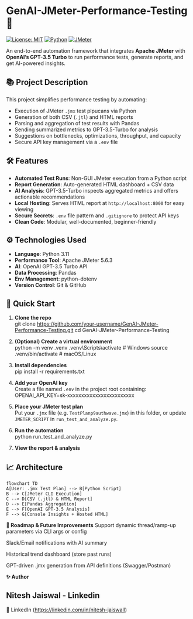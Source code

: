 # GenAI-JMeter-Performance-Testing 🚀

[![License: MIT](https://img.shields.io/badge/License-MIT-blue.svg)](LICENSE) [![Python](https://img.shields.io/badge/Python-3.11-green.svg)](https://www.python.org/) [![JMeter](https://img.shields.io/badge/JMeter-5.6.3-orange.svg)](https://jmeter.apache.org/)

An end-to-end automation framework that integrates **Apache JMeter** with **OpenAI’s GPT-3.5 Turbo** to run performance tests, generate reports, and get AI-powered insights.

## 📚 Project Description

This project simplifies performance testing by automating:

- Execution of JMeter `.jmx` test plpucans via Python
- Generation of both CSV (`.jtl`) and HTML reports
- Parsing and aggregation of test results with Pandas
- Sending summarized metrics to GPT-3.5-Turbo for analysis
- Suggestions on bottlenecks, optimizations, throughput, and capacity
- Secure API key management via a `.env` file

## 🛠 Features

- **Automated Test Runs**: Non-GUI JMeter execution from a Python script
- **Report Generation**: Auto-generated HTML dashboard + CSV data
- **AI Analysis**: GPT-3.5-Turbo inspects aggregated metrics and offers actionable recommendations
- **Local Hosting**: Serves HTML report at `http://localhost:8000` for easy viewing
- **Secure Secrets**: `.env` file pattern and `.gitignore` to protect API keys
- **Clean Code**: Modular, well-documented, beginner-friendly

## ⚙️ Technologies Used

- **Language**: Python 3.11
- **Performance Tool**: Apache JMeter 5.6.3
- **AI**: OpenAI GPT-3.5 Turbo API
- **Data Processing**: Pandas
- **Env Management**: python-dotenv
- **Version Control**: Git & GitHub

## 🚀 Quick Start

1. **Clone the repo**  
   git clone https://github.com/your-username/GenAI-JMeter-Performance-Testing.git cd GenAI-JMeter-Performance-Testing

2. **(Optional) Create a virtual environment**  
   python -m venv .venv .venv\Scripts\activate # Windows source .venv/bin/activate # macOS/Linux

3. **Install dependencies**  
   pip install -r requirements.txt

4. **Add your OpenAI key**  
   Create a file named `.env` in the project root containing:  
   OPENAI_API_KEY=sk-xxxxxxxxxxxxxxxxxxxxxxxx

5. **Place your JMeter test plan**  
   Put your `.jmx` file (e.g. `TestPlanp9authwave.jmx`) in this folder, or update `JMETER_SCRIPT` in `run_test_and_analyze.py`.

6. **Run the automation**  
   python run_test_and_analyze.py

7. **View the report & analysis**

<!-- - **Browser**: http://localhost:8000/index.html
- **Console**: AI insights printed after test run -->

## 📈 Architecture

```mermaid
flowchart TD
A[User: .jmx Test Plan] --> B[Python Script]
B --> C[JMeter CLI Execution]
C --> D[CSV (.jtl) & HTML Report]
D --> E[Pandas Aggregation]
E --> F[OpenAI GPT-3.5 Analysis]
F --> G[Console Insights + Hosted HTML]
```

**📅 Roadmap & Future Improvements**
Support dynamic thread/ramp-up parameters via CLI args or config

Slack/Email notifications with AI summary

Historical trend dashboard (store past runs)

GPT-driven .jmx generation from API definitions (Swagger/Postman)

**✨ Author**

## Nitesh Jaiswal - Linkedin

🔗 LinkedIn (https://linkedin.com/in/nitesh-jaiswall)

